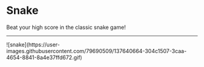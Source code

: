 # Snake
Beat your high score in the classic snake game!
<hr>
![snake](https://user-images.githubusercontent.com/79690509/137640664-304c1507-3caa-4654-8841-8a4e37ffd672.gif)
